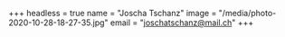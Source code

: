+++
headless = true
name = "Joscha Tschanz"
image = "/media/photo-2020-10-28-18-27-35.jpg"
email = "joschatschanz@mail.ch"
+++
